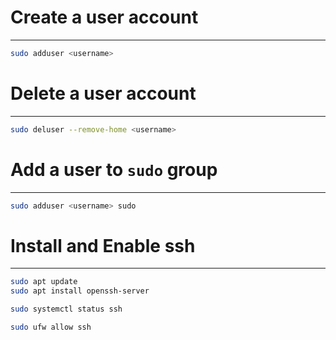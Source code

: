 
# Create a user account
---
```sh
sudo adduser <username>
```


# Delete a user account
---
```sh
sudo deluser --remove-home <username>
```


# Add a user to `sudo` group
---
```sh
sudo adduser <username> sudo
```

# Install and Enable ssh
---
```sh
sudo apt update
sudo apt install openssh-server
```

```sh
sudo systemctl status ssh
```

```sh
sudo ufw allow ssh
```

